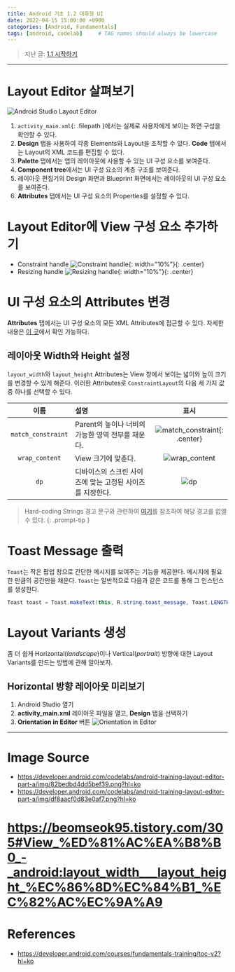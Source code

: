 ```yaml
---
title: Android 기초 1.2 대화형 UI
date: 2022-04-15 15:00:00 +0900
categories: [Android, Fundamentals]
tags: [android, codelab]     # TAG names should always be lowercase
---
```


> 지난 글: [1.1 시작하기](https://coitloz88.github.io/posts/android-basic-1/)

---

# Layout Editor 살펴보기

![Android Studio Layout Editor](https://developer.android.com/codelabs/android-training-layout-editor-part-a/img/76af3429c6df2e78.png?hl=ko)

1. `activity_main.xml`{: .filepath }에서는 실제로 사용자에게 보이는 화면 구성을 확인할 수 있다.
2. **Design** 탭을 사용하여 각종 Elements와 Layout을 조작할 수 있다. **Code** 탭에서는 Layout의 XML 코드를 편집할 수 있다.
3. **Palette** 탭에서는 앱의 레이아웃에 사용할 수 있는 UI 구성 요소를 보여준다.
4. **Component tree**에서는 UI 구성 요소의 계층 구조를 보여준다.
5. 레이아웃 편집기의 Design 화면과 Blueprint 화면에서는  레이아웃의 UI 구성 요소를 보여준다.
6. **Attributes** 탭에서는 UI 구성 요소의 Properties를 설정할 수 있다.

# Layout Editor에 View 구성 요소 추가하기

* Constraint handle
![Constraint handle](https://developer.android.com/codelabs/android-training-layout-editor-part-a/img/82bedbd4dd5bef39.png?hl=ko){: width="10%"}{: .center}  
* Resizing handle
![Resizing handle](https://developer.android.com/codelabs/android-training-layout-editor-part-a/img/df8aacf0d83e0af7.png?hl=ko){: width="10%"}{: .center}  

# UI 구성 요소의 Attributes 변경
**Attributes** 탭에서는 UI 구성 요소의 모든 XML Attributes에 접근할 수 있다. 자세한 내용은 [이 곳](https://developer.android.com/reference/android/view/View.html?hl=ko)에서 확인 가능하다.

## 레이아웃 Width와 Height 설정
`layout_width`와 `layout_height` Attributes는 View 창에서 보이는 넓이와 높이 크기를 변경할 수 있게 해준다. 이러한 Attributes로 `ConstraintLayout`의 다음 세 가지 값 중 하나를 선택할 수 있다.  

| 이름 | 설명 | 표시 | 
|:----------:|:----------|:----------:|  
| `match_constraint` | Parent의 높이나 너비의 가능한 영역 전부를 채운다. | ![match_constraint](https://img1.daumcdn.net/thumb/R1280x0/?scode=mtistory2&fname=https%3A%2F%2Fblog.kakaocdn.net%2Fdn%2Fbp5diK%2FbtqzNCTbipc%2FogSMZSDEPSq3eQoSiP9TI0%2Fimg.png){: .center} | 
| `wrap_content` | View 크기에 맞춘다. | ![wrap_content](https://img1.daumcdn.net/thumb/R1280x0/?scode=mtistory2&fname=https%3A%2F%2Fblog.kakaocdn.net%2Fdn%2FbE6DeU%2FbtqzOedxqEE%2FnlEy1kP4oj7FhNoRlQFG0K%2Fimg.png) |
| `dp` | 디바이스의 스크린 사이즈에 맞는 고정된 사이즈를 지정한다. | ![dp](https://img1.daumcdn.net/thumb/R1280x0/?scode=mtistory2&fname=https%3A%2F%2Fblog.kakaocdn.net%2Fdn%2FbfLwwZ%2FbtqzM9wTGTH%2Fc3kVkikqAMYG3zeTKXmWlk%2Fimg.png) |  


> Hard-coding Strings 경고 문구와 관련하여
    [여기](https://developer.android.com/codelabs/android-training-layout-editor-part-a?index=..%2F..%2Fandroid-training&hl=ko#6)를 참조하여 해당 경고를 없앨 수 있다.
{: .prompt-tip }

# Toast Message 출력
`Toast`는 작은 팝업 창으로 간단한 메시지를 보여주는 기능을 제공한다. 메시지에 필요한 만큼의 공간만을 채운다. `Toast`는 일반적으로 다음과 같은 코드를 통해 그 인스턴스를 생성한다.  
```java
Toast toast = Toast.makeText(this, R.string.toast_message, Toast.LENGTH_SHORT);
```

# Layout Variants 생성

좀 더 쉽게 Horizontal(*landscape*)이나 Vertical(*portrait*) 방향에 대한 Layout Variants를 만드는 방법에 관해 알아보자.

## Horizontal 방향 레이아웃 미리보기
1. Android Studio 열기
2. **activity_main.xml** 레이아웃 파일을 열고, **Design** 탭을 선택하기
3. **Orientation in Editor** 버튼 ![Orientation in Editor](https://developer.android.com/codelabs/android-training-layout-editor-part-b/img/2880bbe9bf5ed4bd.png?hl=ko)

<!--
# Button을 위한 onClick Attribute와 Handler 추가하기
*click handler*는 클릭가능한 UI 구성 요소를 이용자가 클릭하거나 탭했을 때 호출되는 메서드다. 안드로이드 스튜디오에서는 **Degisn** 탭의 **Attributes**를 선택하여 `onClick` 필드 내의 메서드 이름을 특정할 수 있다. 혹은 XML 에디터에서 `android:onClick` 특성을 추가하는 방법으로도 가능하다.

## Toast Button handler
```java
Toast toast = Toast.makeText(this, R.string.toast_message, Toast.LENGTH_SHORT);
```
-->
---

# Image Source
* <https://developer.android.com/codelabs/android-training-layout-editor-part-a/img/82bedbd4dd5bef39.png?hl=ko>
* <https://developer.android.com/codelabs/android-training-layout-editor-part-a/img/df8aacf0d83e0af7.png?hl=ko>
# <https://beomseok95.tistory.com/305#View_%ED%81%AC%EA%B8%B0_-_android:layout_width___layout_height_%EC%86%8D%EC%84%B1_%EC%82%AC%EC%9A%A9>

# References
* <https://developer.android.com/courses/fundamentals-training/toc-v2?hl=ko>

